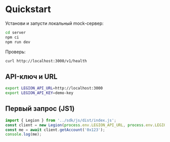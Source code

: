 # Quickstart

Установи и запусти локальный mock-сервер:
```bash
cd server
npm ci
npm run dev
```

Проверь:
```bash
curl http://localhost:3000/v1/health
```

## API-ключ и URL
```bash
export LEGION_API_URL=http://localhost:3000
export LEGION_API_KEY=demo-key
```

## Первый запрос (JS1)
```js
import { Legion } from '../sdk/js/dist/index.js';
const client = new Legion(process.env.LEGION_API_URL, process.env.LEGION_API_KEY);
const me = await client.getAccount('0x123');
console.log(me);
```
